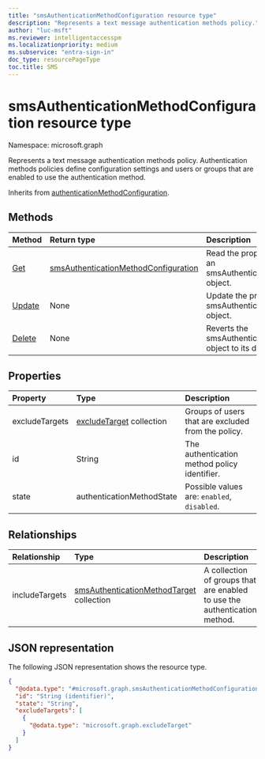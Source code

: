 ```yaml
---
title: "smsAuthenticationMethodConfiguration resource type"
description: "Represents a text message authentication methods policy."
author: "luc-msft"
ms.reviewer: intelligentaccesspm
ms.localizationpriority: medium
ms.subservice: "entra-sign-in"
doc_type: resourcePageType
toc.title: SMS
---
```


# smsAuthenticationMethodConfiguration resource type

Namespace: microsoft.graph

Represents a text message authentication methods policy. Authentication methods policies define configuration settings and users or groups that are enabled to use the authentication method.

Inherits from [authenticationMethodConfiguration](../resources/authenticationmethodconfiguration.md).

## Methods
|Method|Return type|Description|
|:---|:---|:---|
|[Get](../api/smsauthenticationmethodconfiguration-get.md)|[smsAuthenticationMethodConfiguration](../resources/smsauthenticationmethodconfiguration.md)|Read the properties and relationships of an smsAuthenticationMethodConfiguration object.|
|[Update](../api/smsauthenticationmethodconfiguration-update.md)|None|Update the properties of an smsAuthenticationMethodConfiguration object.|
|[Delete](../api/smsauthenticationmethodconfiguration-delete.md)|None|Reverts the smsAuthenticationMethodConfiguration object to its default configuration.|

## Properties
|Property|Type|Description|
|:---|:---|:---|
|excludeTargets|[excludeTarget](../resources/excludetarget.md) collection|Groups of users that are excluded from the policy.|
|id|String|The authentication method policy identifier.|
|state|authenticationMethodState|Possible values are: `enabled`, `disabled`.|

## Relationships
|Relationship|Type|Description|
|:---|:---|:---|
|includeTargets|[smsAuthenticationMethodTarget](../resources/smsauthenticationmethodtarget.md) collection|A collection of groups that are enabled to use the authentication method.|

## JSON representation
The following JSON representation shows the resource type.
<!-- {
  "blockType": "resource",
  "keyProperty": "id",
  "@odata.type": "microsoft.graph.smsAuthenticationMethodConfiguration",
  "baseType": "microsoft.graph.authenticationMethodConfiguration",
  "openType": false
}
-->
``` json
{
  "@odata.type": "#microsoft.graph.smsAuthenticationMethodConfiguration",
  "id": "String (identifier)",
  "state": "String",
  "excludeTargets": [
    {
      "@odata.type": "microsoft.graph.excludeTarget"
    }
  ]
}
```

